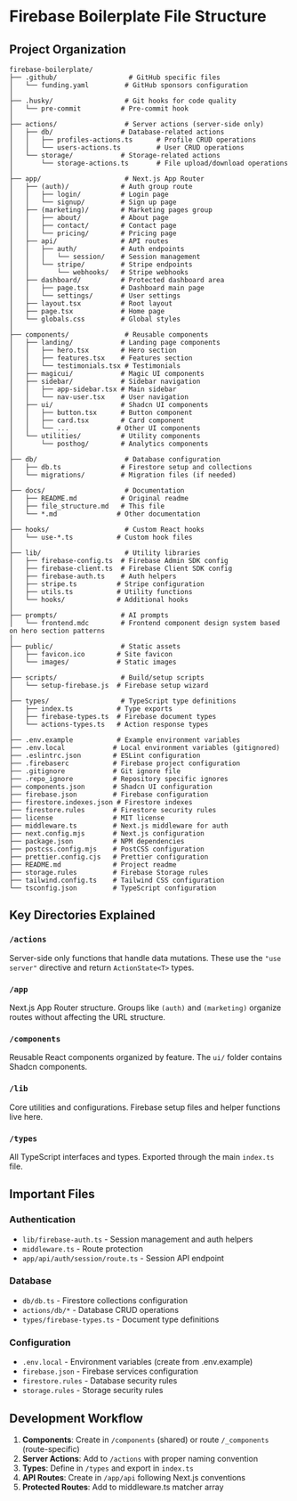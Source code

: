 # Firebase Boilerplate File Structure

## Project Organization

```
firebase-boilerplate/
├── .github/                  # GitHub specific files
│   └── funding.yaml         # GitHub sponsors configuration
│
├── .husky/                  # Git hooks for code quality
│   └── pre-commit          # Pre-commit hook
│
├── actions/                 # Server actions (server-side only)
│   ├── db/                 # Database-related actions
│   │   ├── profiles-actions.ts      # Profile CRUD operations
│   │   └── users-actions.ts         # User CRUD operations
│   └── storage/            # Storage-related actions
│       └── storage-actions.ts       # File upload/download operations
│
├── app/                     # Next.js App Router
│   ├── (auth)/             # Auth group route
│   │   ├── login/          # Login page
│   │   └── signup/         # Sign up page
│   ├── (marketing)/        # Marketing pages group
│   │   ├── about/          # About page
│   │   ├── contact/        # Contact page
│   │   └── pricing/        # Pricing page
│   ├── api/                # API routes
│   │   ├── auth/           # Auth endpoints
│   │   │   └── session/    # Session management
│   │   └── stripe/         # Stripe endpoints
│   │       └── webhooks/   # Stripe webhooks
│   ├── dashboard/          # Protected dashboard area
│   │   ├── page.tsx        # Dashboard main page
│   │   └── settings/       # User settings
│   ├── layout.tsx          # Root layout
│   ├── page.tsx            # Home page
│   └── globals.css         # Global styles
│
├── components/              # Reusable components
│   ├── landing/            # Landing page components
│   │   ├── hero.tsx        # Hero section
│   │   ├── features.tsx    # Features section
│   │   └── testimonials.tsx # Testimonials
│   ├── magicui/            # Magic UI components
│   ├── sidebar/            # Sidebar navigation
│   │   ├── app-sidebar.tsx # Main sidebar
│   │   └── nav-user.tsx    # User navigation
│   ├── ui/                 # Shadcn UI components
│   │   ├── button.tsx      # Button component
│   │   ├── card.tsx        # Card component
│   │   └── ...            # Other UI components
│   └── utilities/          # Utility components
│       └── posthog/        # Analytics components
│
├── db/                      # Database configuration
│   ├── db.ts               # Firestore setup and collections
│   └── migrations/         # Migration files (if needed)
│
├── docs/                    # Documentation
│   ├── README.md           # Original readme
│   ├── file_structure.md   # This file
│   └── *.md               # Other documentation
│
├── hooks/                   # Custom React hooks
│   └── use-*.ts           # Custom hook files
│
├── lib/                     # Utility libraries
│   ├── firebase-config.ts  # Firebase Admin SDK config
│   ├── firebase-client.ts  # Firebase Client SDK config
│   ├── firebase-auth.ts    # Auth helpers
│   ├── stripe.ts          # Stripe configuration
│   ├── utils.ts           # Utility functions
│   └── hooks/             # Additional hooks
│
├── prompts/                # AI prompts
│   └── frontend.mdc        # Frontend component design system based on hero section patterns
│
├── public/                 # Static assets
│   ├── favicon.ico        # Site favicon
│   └── images/            # Static images
│
├── scripts/                # Build/setup scripts
│   └── setup-firebase.js  # Firebase setup wizard
│
├── types/                  # TypeScript type definitions
│   ├── index.ts           # Type exports
│   ├── firebase-types.ts  # Firebase document types
│   └── actions-types.ts   # Action response types
│
├── .env.example           # Example environment variables
├── .env.local            # Local environment variables (gitignored)
├── .eslintrc.json        # ESLint configuration
├── .firebaserc           # Firebase project configuration
├── .gitignore            # Git ignore file
├── .repo_ignore          # Repository specific ignores
├── components.json       # Shadcn UI configuration
├── firebase.json         # Firebase configuration
├── firestore.indexes.json # Firestore indexes
├── firestore.rules       # Firestore security rules
├── license               # MIT license
├── middleware.ts         # Next.js middleware for auth
├── next.config.mjs       # Next.js configuration
├── package.json          # NPM dependencies
├── postcss.config.mjs    # PostCSS configuration
├── prettier.config.cjs   # Prettier configuration
├── README.md             # Project readme
├── storage.rules         # Firebase Storage rules
├── tailwind.config.ts    # Tailwind CSS configuration
└── tsconfig.json         # TypeScript configuration
```

## Key Directories Explained

### `/actions`
Server-side only functions that handle data mutations. These use the `"use server"` directive and return `ActionState<T>` types.

### `/app`
Next.js App Router structure. Groups like `(auth)` and `(marketing)` organize routes without affecting the URL structure.

### `/components`
Reusable React components organized by feature. The `ui/` folder contains Shadcn components.

### `/lib`
Core utilities and configurations. Firebase setup files and helper functions live here.

### `/types`
All TypeScript interfaces and types. Exported through the main `index.ts` file.

## Important Files

### Authentication
- `lib/firebase-auth.ts` - Session management and auth helpers
- `middleware.ts` - Route protection
- `app/api/auth/session/route.ts` - Session API endpoint

### Database
- `db/db.ts` - Firestore collections configuration
- `actions/db/*` - Database CRUD operations
- `types/firebase-types.ts` - Document type definitions

### Configuration
- `.env.local` - Environment variables (create from .env.example)
- `firebase.json` - Firebase services configuration
- `firestore.rules` - Database security rules
- `storage.rules` - Storage security rules

## Development Workflow

1. **Components**: Create in `/components` (shared) or route `/_components` (route-specific)
2. **Server Actions**: Add to `/actions` with proper naming convention
3. **Types**: Define in `/types` and export in `index.ts`
4. **API Routes**: Create in `/app/api` following Next.js conventions
5. **Protected Routes**: Add to middleware.ts matcher array 